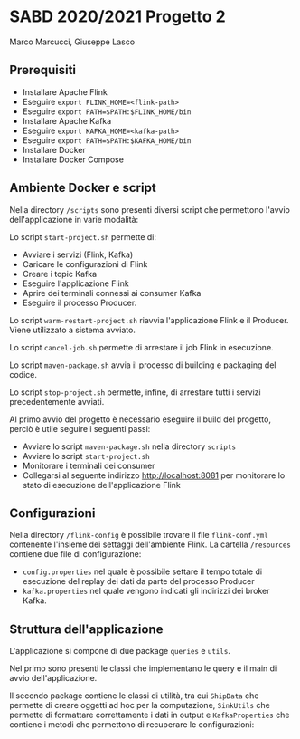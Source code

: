 # SABD 2020/2021 Progetto 2
Marco Marcucci, Giuseppe Lasco

## Prerequisiti

* Installare Apache Flink
* Eseguire `export FLINK_HOME=<flink-path> `
* Eseguire `export PATH=$PATH:$FLINK_HOME/bin `
* Installare Apache Kafka
* Eseguire `export KAFKA_HOME=<kafka-path> `
* Eseguire `export PATH=$PATH:$KAFKA_HOME/bin `
* Installare Docker
* Installare Docker Compose

## Ambiente Docker e script 

Nella directory `/scripts` sono presenti diversi script che permettono l'avvio 
dell'applicazione in varie modalità:

Lo script `start-project.sh` permette di:
* Avviare i servizi (Flink, Kafka)
* Caricare le configurazioni di Flink
* Creare i topic Kafka
* Eseguire l'applicazione Flink
* Aprire dei terminali connessi ai consumer Kafka
* Eseguire il processo Producer. 
  
Lo script `warm-restart-project.sh` riavvia l'applicazione Flink e il Producer. Viene utilizzato a sistema avviato.

Lo script `cancel-job.sh` permette di arrestare il job Flink in esecuzione.

Lo script `maven-package.sh` avvia il processo di building e packaging del codice.
 
Lo script `stop-project.sh` permette, infine, di arrestare tutti i servizi precedentemente avviati.

Al primo avvio del progetto è necessario eseguire il build del progetto, perciò è utile seguire i seguenti passi:

* Avviare lo script `maven-package.sh` nella directory `scripts`
* Avviare lo script `start-project.sh`
* Monitorare i terminali dei consumer
* Collegarsi al seguente indirizzo <http://localhost:8081> per monitorare lo stato di esecuzione dell'applicazione Flink

## Configurazioni

Nella directory `/flink-config` è possibile trovare il file `flink-conf.yml` contenente l'insieme dei settaggi dell'ambiente
Flink. La cartella `/resources` contiene due file di configurazione:
* `config.properties` nel quale è possibile settare il tempo totale di esecuzione del replay dei dati da parte del processo
Producer
* `kafka.properties` nel quale vengono indicati gli indirizzi dei broker Kafka.

## Struttura dell'applicazione
L'applicazione si compone di due package `queries` e `utils`. 

Nel primo sono presenti le classi che implementano le query e il main di avvio dell'applicazione.

Il secondo package contiene le classi di utilità, tra cui `ShipData` che permette di creare oggetti ad hoc per la 
computazione, `SinkUtils` che permette di formattare correttamente i dati in output e `KafkaProperties` che contiene
i metodi che permettono di recuperare le configurazioni:
